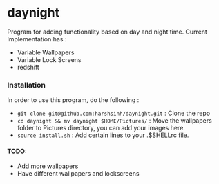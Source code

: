 # daynight
Program for adding functionality based on day and night time.
Current Implementation has :
* Variable Wallpapers
* Variable Lock Screens
* redshift

### Installation
In order to use this program, do the following :
* `git clone git@github.com:harshsinh/daynight.git` : Clone the repo
* `cd daynight && mv daynight $HOME/Pictures/` : Move the wallpapers folder to Pictures directory, you can add your images here.
* `source install.sh` : Add certain lines to your .$SHELLrc file.


#### TODO:
* Add more wallpapers
* Have different wallpapers and lockscreens
